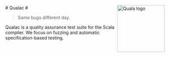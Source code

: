 <img src="https://github.com/downloads/quala/quala/quala_trans.png" alt="Quala logo" align="right" width="150" />
# Qualac #

> Same bugs different day.

Qualac is a quality assurance test suite for the Scala compiler.
We focus on fuzzing and automatic specification-based testing.

